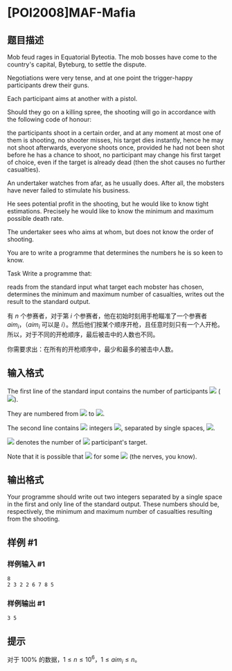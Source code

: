 # [POI2008]MAF-Mafia

## 题目描述

Mob feud rages in Equatorial Byteotia. The mob bosses have come to    the country's capital, Byteburg, to settle the dispute.

Negotiations were very tense, and at one point the trigger-happy    participants drew their guns.

Each participant aims at another with a pistol.

Should they go on a killing spree, the shooting will go in    accordance with the following code of honour:

the participants shoot in a certain order, and at any moment        at most one of them is shooting,                  no shooter misses, his target dies instantly, hence he may not        shoot afterwards,                  everyone shoots once, provided he had not been shot before he has        a chance to shoot,                  no participant may change his first target of choice, even        if the target is already dead (then the shot causes no further        casualties).

An undertaker watches from afar, as he usually does. After all,    the mobsters have never failed to stimulate his business.

He sees potential profit in the shooting, but he would like    to know tight estimations. Precisely he would like to know the minimum    and maximum possible death rate.

The undertaker sees who aims at whom, but does not know the order of    shooting.

You are to write a programme that determines the numbers he is    so keen to know.

Task      Write a programme that:

reads from the standard input what target each mobster has          chosen,                        determines the minimum and maximum number of casualties,                      writes out the result to the standard output.

有 $n$ 个参赛者，对于第 $i$ 个参赛者，他在初始时刻用手枪瞄准了一个参赛者 $\mathit{aim}_i$，（$\mathit{aim}_i$ 可以是 $i$）。然后他们按某个顺序开枪，且任意时刻只有一个人开枪。所以，对于不同的开枪顺序，最后被击中的人数也不同。

你需要求出：在所有的开枪顺序中，最少和最多的被击中人数。

## 输入格式

The first line of the standard input contains the number of participants ![](http://main.edu.pl/images/OI15/maf-en-tex.1.png) (![](http://main.edu.pl/images/OI15/maf-en-tex.2.png)).

They are numbered from ![](http://main.edu.pl/images/OI15/maf-en-tex.3.png) to ![](http://main.edu.pl/images/OI15/maf-en-tex.4.png).

The second line contains ![](http://main.edu.pl/images/OI15/maf-en-tex.5.png) integers ![](http://main.edu.pl/images/OI15/maf-en-tex.6.png),      separated by single spaces, ![](http://main.edu.pl/images/OI15/maf-en-tex.7.png).

![](http://main.edu.pl/images/OI15/maf-en-tex.8.png) denotes the number of ![](http://main.edu.pl/images/OI15/maf-en-tex.9.png) participant's target.

Note that it is possible that ![](http://main.edu.pl/images/OI15/maf-en-tex.10.png) for some ![](http://main.edu.pl/images/OI15/maf-en-tex.11.png) (the nerves, you      know).


## 输出格式

Your programme should write out two integers separated by a single      space in the first and only line of the standard output. These numbers      should be, respectively, the minimum and maximum number of casualties resulting from the shooting.


## 样例 #1

### 样例输入 #1
```
8
2 3 2 2 6 7 8 5
```

### 样例输出 #1

```
3 5
```

## 提示

对于 $100\%$ 的数据，$1\leq n \leq 10^6$，$1\leq \mathit{aim}_i \leq n$。
